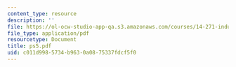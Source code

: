 ```yaml
---
content_type: resource
description: ''
file: https://ol-ocw-studio-app-qa.s3.amazonaws.com/courses/14-271-industrial-organization-i-fall-2005/c011d9985734b9630a0875337fdcf5f0_ps5.pdf
file_type: application/pdf
resourcetype: Document
title: ps5.pdf
uid: c011d998-5734-b963-0a08-75337fdcf5f0
---
```

